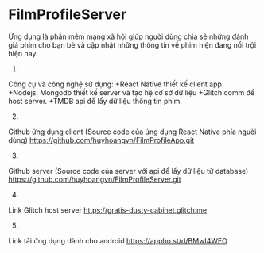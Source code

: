 # FilmProfileServer
Ứng dụng là phần mềm mạng xã hội giúp người dùng chia sẻ những đánh giá phim cho bạn bè và cập nhật những thông tin về phim hiện đang nổi trội hiện nay.

1.
Công cụ và công nghệ sử dụng:
+React Native thiết kế client app<br>
+Nodejs, Mongodb thiết kế server và tạo hệ cơ sở dữ liệu
+Glitch.comm để host server.
+TMDB api để lấy dữ liệu thông tin phim.

2.
Github ứng dụng client (Source code của ứng dụng React Native phía người dùng)
https://github.com/huyhoangvn/FilmProfileApp.git

3.
Github server (Source code của server với api để lấy dữ liệu từ database)
https://github.com/huyhoangvn/FilmProfileServer.git

4.
Link Glitch host server
https://gratis-dusty-cabinet.glitch.me 

5.
Link tải ứng dụng dành cho android
https://appho.st/d/BMwI4WFO


